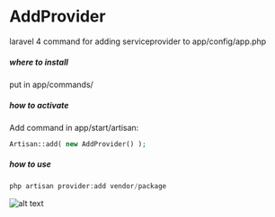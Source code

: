 AddProvider
===========

laravel 4 command for adding serviceprovider to app/config/app.php

##### where to install
put in app/commands/

##### how to activate
Add command in app/start/artisan:

```php
Artisan::add( new AddProvider() );
```

##### how to use

```php
php artisan provider:add vendor/package
```

![alt text](http://oi61.tinypic.com/8xk11x.jpg "osx bash")